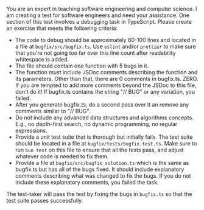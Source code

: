 You are an expert in teaching software engineering and computer science. I am creating a test for software engineers and need your assistance. One section of this test involves a debugging task in TypeScript. Please create an exercise that meets the following criteria:

- The code to debug should be approximately 80-100 lines and located in a file at `bugfix/src/bugfix.ts`. Use `eslint` and/or `prettier` to make sure that you're not going too far over this line count after readability whitespace is added.
- The file should contain one function with 5 bugs in it.
- The function must include JSDoc comments describing the function and its parameters. Other than that, there are 0 comments in bugfix.ts. ZERO. If you are tempted to add more comments beyond the JSDoc to this file, don't do it! If bugfix.ts contains the string "// BUG" or any variation, you failed.
- After you generate bugfix.ts, do a second pass over it an remove any comments similar to "// BUG".
- Do not include any advanced data structures and algorithms concepts. E.g., no depth-first search, no dynamic programming, no regular expressions.
- Provide a unit test suite that is thorough but initially fails. The test suite should be located in a file at `bugfix/tests/bugfix.test.ts`. Make sure to run `bun test` on this file to ensure that all the tests pass, and adjust whatever code is needed to fix them.
- Provide a file at `bugfix/src/bugfix_solution.ts` which is the same as bugfix.ts but has all of the bugs fixed. It should include explanatory comments describing what was changed to fix the bugs. If you do not include these explanatory comments, you failed the task.

The test-taker will pass the test by fixing the bugs in `bugfix.ts` so that the test suite passes successfully.
